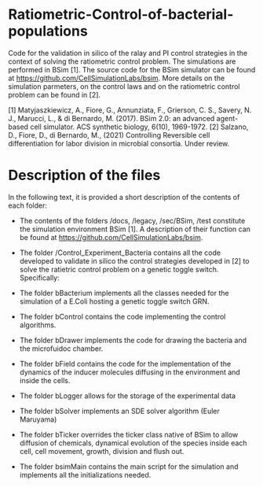 # Ratiometric-Control-of-bacterial-populations

Code for the validation in silico of the ralay and PI control strategies in the context of solving the ratiometric control problem. The simulations are performed in BSim [1]. The source code for the BSim simulator can be found at https://github.com/CellSimulationLabs/bsim. More details on the simulation parmeters, on the control laws and on the ratiometric control problem can be found in [2]. 

[1] Matyjaszkiewicz, A., Fiore, G., Annunziata, F., Grierson, C. S., Savery, N. J., Marucci, L., & di Bernardo, M. (2017). BSim 2.0: an advanced agent-based cell simulator. ACS synthetic biology, 6(10), 1969-1972.
[2] Salzano, D., Fiore, D., di Bernardo, M., (2021) Controlling Reversible cell differentiation for labor division in microbial consortia. Under review.

# Description of the files

In the following text, it is provided a short description of the contents of each folder:

* The contents of the folders /docs, /legacy, /sec/BSim, /test constitute the simulation environment BSim [1]. A description of their function can be found at https://github.com/CellSimulationLabs/bsim.

* The folder /Control_Experiment_Bacteria contains all the code developed to validate in silico the control strategies developed in [2] to solve the ratietric control problem on a genetic toggle switch.
Specifically:

* The folder bBacterium implements all the classes needed for the simulation of a E.Coli hosting a genetic toggle switch GRN.

* The folder bControl contains the code implementing the control algorithms.

* The folder bDrawer implements the code for drawing the bacteria and the microfuidoc chamber.

* The folder bField contains the code for the implementation of the dynamics of the inducer molecules diffusing in the environment and inside the cells.

* The folder bLogger allows for the storage of the experimental data

* The folder bSolver implements an SDE solver algorithm (Euler Maruyama)

* The folder bTicker overrides the ticker class native of BSim to allow diffusion of chemicals, dynamical evolution of the species inside each cell, cell movement, growth, division and flush out. 

* The folder bsimMain contains the main script for the simulation and implements all the initializations needed.
